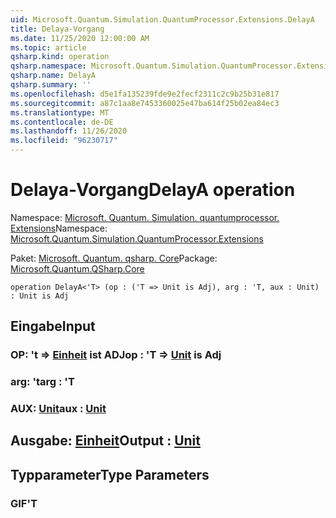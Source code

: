 ```yaml
---
uid: Microsoft.Quantum.Simulation.QuantumProcessor.Extensions.DelayA
title: Delaya-Vorgang
ms.date: 11/25/2020 12:00:00 AM
ms.topic: article
qsharp.kind: operation
qsharp.namespace: Microsoft.Quantum.Simulation.QuantumProcessor.Extensions
qsharp.name: DelayA
qsharp.summary: ''
ms.openlocfilehash: d5e1fa135239fde9e2fecf2311c2c9b25b31e817
ms.sourcegitcommit: a87c1aa8e7453360025e47ba614f25b02ea84ec3
ms.translationtype: MT
ms.contentlocale: de-DE
ms.lasthandoff: 11/26/2020
ms.locfileid: "96230717"
---
```

# <a name="delaya-operation"></a><span data-ttu-id="ef942-102">Delaya-Vorgang</span><span class="sxs-lookup"><span data-stu-id="ef942-102">DelayA operation</span></span>

<span data-ttu-id="ef942-103">Namespace: [Microsoft. Quantum. Simulation. quantumprocessor. Extensions](xref:Microsoft.Quantum.Simulation.QuantumProcessor.Extensions)</span><span class="sxs-lookup"><span data-stu-id="ef942-103">Namespace: [Microsoft.Quantum.Simulation.QuantumProcessor.Extensions](xref:Microsoft.Quantum.Simulation.QuantumProcessor.Extensions)</span></span>

<span data-ttu-id="ef942-104">Paket: [Microsoft. Quantum. qsharp. Core](https://nuget.org/packages/Microsoft.Quantum.QSharp.Core)</span><span class="sxs-lookup"><span data-stu-id="ef942-104">Package: [Microsoft.Quantum.QSharp.Core](https://nuget.org/packages/Microsoft.Quantum.QSharp.Core)</span></span>




```qsharp
operation DelayA<'T> (op : ('T => Unit is Adj), arg : 'T, aux : Unit) : Unit is Adj
```


## <a name="input"></a><span data-ttu-id="ef942-105">Eingabe</span><span class="sxs-lookup"><span data-stu-id="ef942-105">Input</span></span>

### <a name="op--t--unit--is-adj"></a><span data-ttu-id="ef942-106">OP: 't => [Einheit](xref:microsoft.quantum.lang-ref.unit)  ist ADJ</span><span class="sxs-lookup"><span data-stu-id="ef942-106">op : 'T => [Unit](xref:microsoft.quantum.lang-ref.unit)  is Adj</span></span>




### <a name="arg--t"></a><span data-ttu-id="ef942-107">arg: 't</span><span class="sxs-lookup"><span data-stu-id="ef942-107">arg : 'T</span></span>




### <a name="aux--unit"></a><span data-ttu-id="ef942-108">AUX: [Unit](xref:microsoft.quantum.lang-ref.unit)</span><span class="sxs-lookup"><span data-stu-id="ef942-108">aux : [Unit](xref:microsoft.quantum.lang-ref.unit)</span></span>





## <a name="output--unit"></a><span data-ttu-id="ef942-109">Ausgabe: [Einheit](xref:microsoft.quantum.lang-ref.unit)</span><span class="sxs-lookup"><span data-stu-id="ef942-109">Output : [Unit](xref:microsoft.quantum.lang-ref.unit)</span></span>



## <a name="type-parameters"></a><span data-ttu-id="ef942-110">Typparameter</span><span class="sxs-lookup"><span data-stu-id="ef942-110">Type Parameters</span></span>

### <a name="t"></a><span data-ttu-id="ef942-111">GIF</span><span class="sxs-lookup"><span data-stu-id="ef942-111">'T</span></span>

